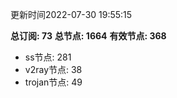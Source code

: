 更新时间2022-07-30 19:55:15

**总订阅: 73**
**总节点: 1664**
**有效节点: 368**
- ss节点: 281
- v2ray节点: 38
- trojan节点: 49
